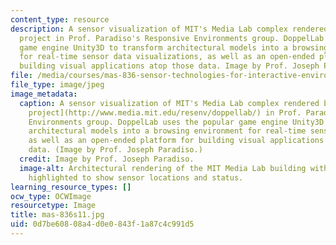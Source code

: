 ```yaml
---
content_type: resource
description: A sensor visualization of MIT's Media Lab complex rendered by the DoppelLab
  project in Prof. Paradiso's Responsive Environments group. DoppelLab uses the popular
  game engine Unity3D to transform architectural models into a browsing environment
  for real-time sensor data visualizations, as well as an open-ended platform for
  building visual applications atop those data. Image by Prof. Joseph Paradiso
file: /media/courses/mas-836-sensor-technologies-for-interactive-environments-spring-2011/0d7be60808a4d0e0843f1a87c4c991d5_mas-836s11.jpg
file_type: image/jpeg
image_metadata:
  caption: A sensor visualization of MIT's Media Lab complex rendered by the [DoppelLab
    project](http://www.media.mit.edu/resenv/doppellab/) in Prof. Paradiso's Responsive
    Environments group. DoppelLab uses the popular game engine Unity3D to transform
    architectural models into a browsing environment for real-time sensor data visualizations,
    as well as an open-ended platform for building visual applications atop those
    data. (Image by Prof. Joseph Paradiso.)
  credit: Image by Prof. Joseph Paradiso.
  image-alt: Architectural rendering of the MIT Media Lab building with various points
    highlighted to show sensor locations and status.
learning_resource_types: []
ocw_type: OCWImage
resourcetype: Image
title: mas-836s11.jpg
uid: 0d7be608-08a4-d0e0-843f-1a87c4c991d5
---
```


